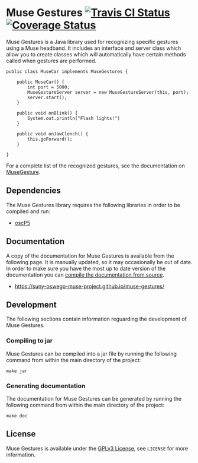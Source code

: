 # Muse Gestures [![Travis CI Status](https://api.travis-ci.org/SUNY-Oswego-MUSE-Project/muse-gestures.svg)](https://travis-ci.org/SUNY-Oswego-MUSE-Project/muse-gestures) [![Coverage Status](https://coveralls.io/repos/github/SUNY-Oswego-MUSE-Project/muse-gestures/badge.svg?branch=master)](https://coveralls.io/github/SUNY-Oswego-MUSE-Project/muse-gestures?branch=master)
Muse Gestures is a Java library used for recognizing specific gestures using a Muse headband. It includes an interface and server class which allow you to create classes which will automatically have certain methods called when gestures are performed.

```
public class MuseCar implements MuseGestures {

	public MuseCar() {
		int port = 5000;
		MuseGestureServer server = new MuseGestureServer(this, port);
		server.start();
	}

	public void onBlink() {
		System.out.println("Flash lights!")
	}

	public void onJawClench() {
		this.goForward();
	}

}
```

For a complete list of the recognized gestures, see the documentation on [MuseGesture](https://suny-oswego-muse-project.github.io/muse-gestures/musegestures/MuseGesture.html).

## Dependencies
The Muse Gestures library requires the following libraries in order to be compiled and run:

- [oscP5](https://github.com/sojamo/oscp5)

## Documentation
A copy of the documentation for Muse Gestures is available from the following page. It is manually updated, so it may occasionally be out of date. In order to make sure you have the most up to date version of the documentation you can [compile the documentation from source](#generating-documentation).

* https://suny-oswego-muse-project.github.io/muse-gestures/

## Development
The following sections contain information reguarding the development of Muse Gestures.

### Compiling to jar
Muse Gestures can be compiled into a jar file by running the following command from within the main directory of the project:

```
make jar
```

### Generating documentation
The documentation for Muse Gestures can be generated by running the following command from within the main directory of the project:

```
make doc
```

## License
Muse Gestures is available under the [GPLv3 License](https://www.gnu.org/licenses/gpl-3.0.html), see `LICENSE` for more information.
